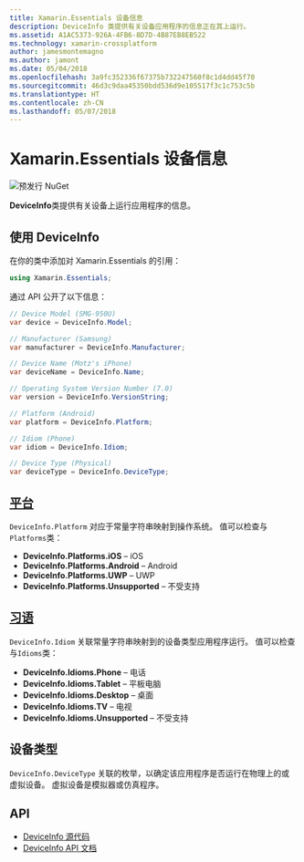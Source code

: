 ```yaml
---
title: Xamarin.Essentials 设备信息
description: DeviceInfo 类提供有关设备应用程序的信息正在其上运行。
ms.assetid: A1AC5373-926A-4FB6-8D7D-4B87EB8EB522
ms.technology: xamarin-crossplatform
author: jamesmontemagno
ms.author: jamont
ms.date: 05/04/2018
ms.openlocfilehash: 3a9fc352336f67375b732247560f8c1d4dd45f70
ms.sourcegitcommit: 46d3c9daa45350bdd536d9e105517f3c1c753c5b
ms.translationtype: HT
ms.contentlocale: zh-CN
ms.lasthandoff: 05/07/2018
---
```

# <a name="xamarinessentials-device-information"></a>Xamarin.Essentials 设备信息

![预发行 NuGet](~/media/shared/pre-release.png)

**DeviceInfo**类提供有关设备上运行应用程序的信息。

## <a name="using-deviceinfo"></a>使用 DeviceInfo

在你的类中添加对 Xamarin.Essentials 的引用：

```csharp
using Xamarin.Essentials;
```

通过 API 公开了以下信息：

```csharp
// Device Model (SMG-950U)
var device = DeviceInfo.Model;

// Manufacturer (Samsung)
var manufacturer = DeviceInfo.Manufacturer;

// Device Name (Motz's iPhone)
var deviceName = DeviceInfo.Name;

// Operating System Version Number (7.0)
var version = DeviceInfo.VersionString;

// Platform (Android)
var platform = DeviceInfo.Platform;

// Idiom (Phone)
var idiom = DeviceInfo.Idiom;

// Device Type (Physical)
var deviceType = DeviceInfo.DeviceType;
```

## <a name="platformsxrefxamarinessentialsdeviceinfoplatforms"></a>[平台](xref:Xamarin.Essentials.DeviceInfo.Platforms)

`DeviceInfo.Platform` 对应于常量字符串映射到操作系统。 值可以检查与`Platforms`类：

- **DeviceInfo.Platforms.iOS** – iOS
- **DeviceInfo.Platforms.Android** – Android
- **DeviceInfo.Platforms.UWP** – UWP
- **DeviceInfo.Platforms.Unsupported** – 不受支持

## <a name="idiomsxrefxamarinessentialsdeviceinfoidioms"></a>[习语](xref:Xamarin.Essentials.DeviceInfo.Idioms)

`DeviceInfo.Idiom` 关联常量字符串映射到的设备类型应用程序运行。 值可以检查与`Idioms`类：

- **DeviceInfo.Idioms.Phone** – 电话
- **DeviceInfo.Idioms.Tablet** – 平板电脑
- **DeviceInfo.Idioms.Desktop** – 桌面
- **DeviceInfo.Idioms.TV** – 电视
- **DeviceInfo.Idioms.Unsupported** – 不受支持

## <a name="device-type"></a>设备类型

`DeviceInfo.DeviceType` 关联的枚举，以确定该应用程序是否运行在物理上的或虚拟设备。 虚拟设备是模拟器或仿真程序。

## <a name="api"></a>API

- [DeviceInfo 源代码](https://github.com/xamarin/Essentials/tree/master/Essentials/DeviceInfo)
- [DeviceInfo API 文档](xref:Xamarin.Essentials.DeviceInfo)
